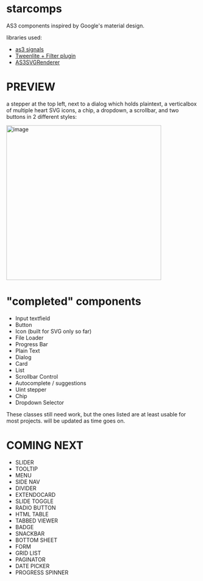 # starcomps
AS3 components inspired by Google's material design.

libraries used:
* [as3 signals](https://github.com/robertpenner/as3-signals)
* [Tweenlite + Filter plugin](https://github.com/greensock/GreenSock-AS3)
* [AS3SVGRenderer](https://github.com/lucaslorentz/AS3SVGRenderer)

PREVIEW
========
a stepper at the top left, next to a dialog which holds plaintext, a verticalbox of multiple heart SVG icons, a chip, a dropdown, a scrollbar, and two buttons in 2 different styles:

<img width="406" alt="image" src="https://user-images.githubusercontent.com/6477128/222831645-c7d3bc74-a080-401f-806c-6a06133223df.png">

"completed" components
=======================

* Input textfield
* Button
* Icon (built for SVG only so far)
* File Loader
* Progress Bar
* Plain Text
* Dialog
* Card
* List
* Scrollbar Control
* Autocomplete / suggestions
* Uint stepper
* Chip
* Dropdown Selector

These classes still need work, but the ones listed are at least usable for most projects.
will be updated as time goes on.

COMING NEXT
============
* SLIDER
* TOOLTIP
* MENU
* SIDE NAV
*	DIVIDER
*	EXTENDOCARD
*	SLIDE TOGGLE
*	RADIO BUTTON
*	HTML TABLE
*	TABBED VIEWER
*	BADGE
*	SNACKBAR
*	BOTTOM SHEET
*	FORM
*	GRID LIST
*	PAGINATOR
*	DATE PICKER
*	PROGRESS SPINNER


